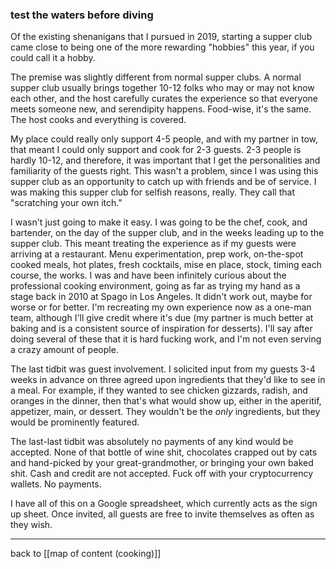 ### test the waters before diving

Of the existing shenanigans that I pursued in 2019, starting a supper club came close to being one of the more rewarding "hobbies" this year, if you could call it a hobby.

The premise was slightly different from normal supper clubs. A normal supper club usually brings together 10-12 folks who may or may not know each other, and the host carefully curates the experience so that everyone meets someone new, and serendipity happens. Food-wise, it's the same. The host cooks and everything is covered.

My place could really only support 4-5 people, and with my partner in tow, that meant I could only support and cook for 2-3 guests. 2-3 people is hardly 10-12, and therefore, it was important that I get the personalities and familiarity of the guests right. This wasn't a problem, since I was using this supper club as an opportunity to catch up with friends and be of service. I was making this supper club for selfish reasons, really. They call that "scratching your own itch."

I wasn't just going to make it easy. I was going to be the chef, cook, and bartender, on the day of the supper club, and in the weeks leading up to the supper club. This meant treating the experience as if my guests were arriving at a restaurant. Menu experimentation, prep work, on-the-spot cooked meals, hot plates, fresh cocktails, mise en place, stock, timing each course, the works. I was and have been infinitely curious about the professional cooking environment, going as far as trying my hand as a stage back in 2010 at Spago in Los Angeles. It didn't work out, maybe for worse or for better. I'm recreating my own experience now as a one-man team, although I'll give credit where it's due (my partner is much better at baking and is a consistent source of inspiration for desserts). I'll say after doing several of these that it is hard fucking work, and I'm not even serving a crazy amount of people.

The last tidbit was guest involvement. I solicited input from my guests 3-4 weeks in advance on three agreed upon ingredients that they'd like to see in a meal. For example, if they wanted to see chicken gizzards, radish, and oranges in the dinner, then that's what would show up, either in the aperitif, appetizer, main, or dessert. They wouldn't be the _only_ ingredients, but they would be prominently featured.

The last-last tidbit was absolutely no payments of any kind would be accepted. None of that bottle of wine shit, chocolates crapped out by cats and hand-picked by your great-grandmother, or bringing your own baked shit. Cash and credit are not accepted. Fuck off with your cryptocurrency wallets. No payments.

I have all of this on a Google spreadsheet, which currently acts as the sign up sheet. Once invited, all guests are free to invite themselves as often as they wish.

---

back to [[map of content (cooking)]]